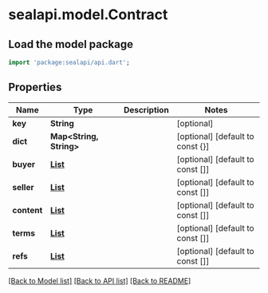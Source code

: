 # sealapi.model.Contract

## Load the model package
```dart
import 'package:sealapi/api.dart';
```

## Properties
Name | Type | Description | Notes
------------ | ------------- | ------------- | -------------
**key** | **String** |  | [optional] 
**dict** | **Map<String, String>** |  | [optional] [default to const {}]
**buyer** | [**List<Text>**](Text.md) |  | [optional] [default to const []]
**seller** | [**List<Text>**](Text.md) |  | [optional] [default to const []]
**content** | [**List<Text>**](Text.md) |  | [optional] [default to const []]
**terms** | [**List<Term>**](Term.md) |  | [optional] [default to const []]
**refs** | [**List<ItemId>**](ItemId.md) |  | [optional] [default to const []]

[[Back to Model list]](../README.md#documentation-for-models) [[Back to API list]](../README.md#documentation-for-api-endpoints) [[Back to README]](../README.md)



